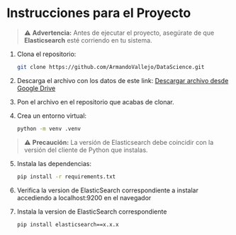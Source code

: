 # Instrucciones para el Proyecto

> ⚠️ **Advertencia:** Antes de ejecutar el proyecto, asegúrate de que **Elasticsearch** esté corriendo en tu sistema.


1. Clona el repositorio:
    ```bash
    git clone https://github.com/ArmandoVallejo/DataScience.git
    ```

2. Descarga el archivo con los datos de este link:
    [Descargar archivo desde Google Drive](https://drive.google.com/file/d/1p-PAruCzOgC8GewpZ6tD0pZOe27HqjLO/view?usp=sharing)

3. Pon el archivo en el repositorio que acabas de clonar.

4. Crea un entorno virtual:
    ```bash
    python -m venv .venv
    ```

> ⚠️ **Precaución:** La versión de Elasticsearch debe coincidir con la versión del cliente de Python que instalas.

5. Instala las dependencias:
    ```bash
    pip install -r requirements.txt
    ```

6. Verifica la version de ElasticSearch correspondiente a instalar accediendo a localhost:9200 en el navegador


7. Instala la version de ElasticSearch correspondiente
    ```bash
    pip install elasticsearch==x.x.x
    ```
